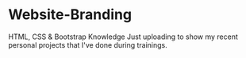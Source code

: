 # Website-Branding
HTML, CSS &amp; Bootstrap Knowledge
Just uploading to show my recent personal projects that I've done during trainings.
